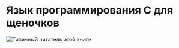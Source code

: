 # Язык программирования С для щеночков
![Типичный читатель этой книги](http://forum.myjane.ru/a_39752.jpg)

